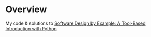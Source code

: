 # Overview

My code & solutions to [Software Design by Example: A Tool-Based Introduction with Python](https://third-bit.com/sdxpy/)
